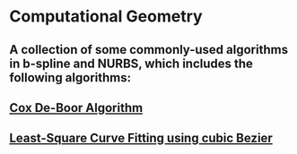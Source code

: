 Computational Geometry
====
A collection of some commonly-used algorithms in b-spline and NURBS, which includes the following algorithms:
----

## [Cox De-Boor Algorithm](https://github.com/imperialfarmer/computational_geometry/tree/master/deBoor)
## [Least-Square Curve Fitting using cubic Bezier](https://github.com/imperialfarmer/computational_geometry/tree/master/cubicBezierCurveFitting)

